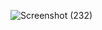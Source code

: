 ![Screenshot (232)](https://user-images.githubusercontent.com/87315357/186071678-1987b6f3-f687-4a5a-ba6e-7fa217bfc417.png)
